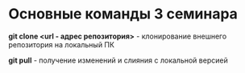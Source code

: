# Основные команды 3 семинара 

**git clone <url - адрес репозитория>** - клонирование внешнего репозитория на локальный ПК

**git pull** - получение изменений и слияния с локальной версией